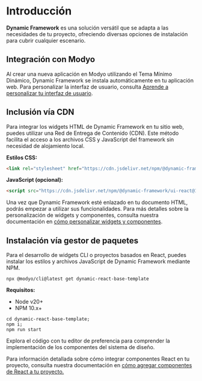 # Introducción

**Dynamic Framework** es una solución versátil que se adapta a las necesidades de tu proyecto, ofreciendo diversas opciones de instalación para cubrir cualquier escenario.

## Integración con Modyo

Al crear una nueva aplicación en Modyo utilizando el Tema Mínimo Dinámico, Dynamic Framework se instala automáticamente en tu aplicación web. Para personalizar la interfaz de usuario, consulta [Aprende a personalizar tu interfaz de usuario](https://dynamicbanking.co/docs/theming).

## Inclusión vía CDN

Para integrar los widgets HTML de Dynamic Framework en tu sitio web, puedes utilizar una Red de Entrega de Contenido (CDN). Este método facilita el acceso a los archivos CSS y JavaScript del framework sin necesidad de alojamiento local.

**Estilos CSS:**

```html
<link rel="stylesheet" href="https://cdn.jsdelivr.net/npm/@dynamic-framework/ui-react@1.27.0/dist/css/dynamic-ui.css">
```

**JavaScript (opcional):**

```html
<script src="https://cdn.jsdelivr.net/npm/@dynamic-framework/ui-react@1.27.0/dist/js/bootstrap.min.js"></script>
```

Una vez que Dynamic Framework esté enlazado en tu documento HTML, podrás empezar a utilizar sus funcionalidades. Para más detalles sobre la personalización de widgets y componentes, consulta nuestra documentación en [cómo personalizar widgets y componentes](https://dynamicbanking.co/docs/styling-components).

## Instalación vía gestor de paquetes

Para el desarrollo de widgets CLI o proyectos basados en React, puedes instalar los estilos y archivos JavaScript de Dynamic Framework mediante NPM.

```shell
npx @modyo/cli@latest get dynamic-react-base-template
```

**Requisitos:**

*   Node v20+
*   NPM 10.x+

```shell
cd dynamic-react-base-template;
npm i;
npm run start
```

Explora el código con tu editor de preferencia para comprender la implementación de los componentes del sistema de diseño.

Para información detallada sobre cómo integrar componentes React en tu proyecto, consulta nuestra documentación en [cómo agregar componentes de React a tu proyecto.](https://dynamicbanking.co/docs/dynamic-for-react)

